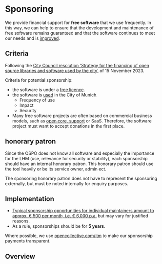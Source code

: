 <script setup>
import TagTile from "./.vitepress/components/TagTile.vue";
</script>

# Sponsoring

We provide financial support for __free software__ that we use frequently.
In this way, we can help to ensure that the development and maintenance of free software remains guaranteed and that the software continues to meet our needs and is [improved](./improve).


## Criteria

Following the [City Council resolution 'Strategy for the financing of open source libraries and software used by the city'](https://risi.muenchen.de/risi/sitzungsvorlage/detail/8013996) of 15 November 2023.

Criteria for potential sponsorship:

* the software is under a [free licence](./licenses).
* the software is [used](./use) in the City of Munich.
  * Frequency of use
  * Impact
  * Security
* Many free software projects are often based on commercial business models, such as [open core, support](./improve#support) or SaaS.
Therefore, the software project must want to accept donations in the first place.


## honorary patron

Since the OSPO does not know all software and especially the importance for the LHM (use, relevance for security or stability), each sponsorship should have an internal honorary patron.
This honorary patron should use the tool heavily or be its service owner, admin ect.

The sponsoring honorary patron does not have to represent the sponsoring externally, but must be noted internally for enquiry purposes.

## Implementation

* [Typical sponsorship opportunities for individual maintainers amount to approx. € 500 per month, i.e. € 6,000 p.a.](https://risi.muenchen.de/risi/sitzungsvorlage/detail/8013996) but may vary for justified reasons.
* As a rule, sponsorships should be for __5 years__.

Where possible, we use [opencollective.com/itm](https://opencollective.com/itm) to make our sponsorship payments transparent.

## Overview

<TagTile
:available-tags="['sponsor']"
show-tags
show-excerpt
/>
